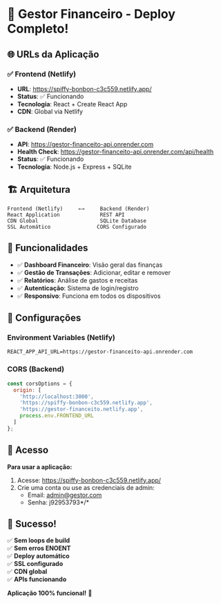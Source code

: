 # 🎉 Gestor Financeiro - Deploy Completo!

## 🌐 URLs da Aplicação

### ✅ **Frontend (Netlify)**
- **URL**: https://spiffy-bonbon-c3c559.netlify.app/
- **Status**: ✅ Funcionando
- **Tecnologia**: React + Create React App
- **CDN**: Global via Netlify

### ✅ **Backend (Render)**
- **API**: https://gestor-financeito-api.onrender.com
- **Health Check**: https://gestor-financeito-api.onrender.com/api/health
- **Status**: ✅ Funcionando
- **Tecnologia**: Node.js + Express + SQLite

## 🏗️ Arquitetura

```
Frontend (Netlify)     ←→     Backend (Render)
React Application             REST API
CDN Global                    SQLite Database
SSL Automático               CORS Configurado
```

## 🚀 Funcionalidades

- ✅ **Dashboard Financeiro**: Visão geral das finanças
- ✅ **Gestão de Transações**: Adicionar, editar e remover
- ✅ **Relatórios**: Análise de gastos e receitas
- ✅ **Autenticação**: Sistema de login/registro
- ✅ **Responsivo**: Funciona em todos os dispositivos

## 🔧 Configurações

### Environment Variables (Netlify)
```
REACT_APP_API_URL=https://gestor-financeito-api.onrender.com
```

### CORS (Backend)
```javascript
const corsOptions = {
  origin: [
    'http://localhost:3000',
    'https://spiffy-bonbon-c3c559.netlify.app',
    'https://gestor-financeito.netlify.app',
    process.env.FRONTEND_URL
  ]
};
```

## 📱 Acesso

**Para usar a aplicação:**
1. Acesse: https://spiffy-bonbon-c3c559.netlify.app/
2. Crie uma conta ou use as credenciais de admin:
   - Email: admin@gestor.com
   - Senha: j92953793*/*

## 🎯 Sucesso!

✅ **Sem loops de build**  
✅ **Sem erros ENOENT**  
✅ **Deploy automático**  
✅ **SSL configurado**  
✅ **CDN global**  
✅ **APIs funcionando**  

**Aplicação 100% funcional!** 🚀
